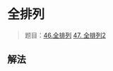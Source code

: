 # 全排列

> 题目：[46.全排列](https://leetcode-cn.com/problems/permutations/submissions/)
[47. 全排列2](https://leetcode-cn.com/problems/permutations-ii/)

## 解法
